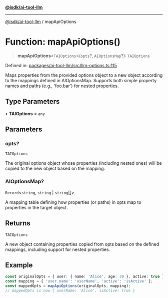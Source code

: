 [**@isdk/ai-tool-llm**](../README.md)

***

[@isdk/ai-tool-llm](../globals.md) / mapApiOptions

# Function: mapApiOptions()

> **mapApiOptions**\<`TAIOptions`\>(`opts`?, `AIOptionsMap`?): `TAIOptions`

Defined in: [packages/ai-tool-llm/src/llm-options.ts:115](https://github.com/isdk/ai-tool-llm.js/blob/8c69e55e8591c1426c7cfbb1299ce4e181171e4c/src/llm-options.ts#L115)

Maps properties from the provided options object to a new object according to the mappings defined in AIOptionsMap.
Supports both simple property names and paths (e.g., 'foo.bar') for nested properties.

## Type Parameters

• **TAIOptions** = `any`

## Parameters

### opts?

`TAIOptions`

The original options object whose properties (including nested ones) will be copied to the new object based on the mapping.

### AIOptionsMap?

`Record`\<`string`, `string` \| `string`[]\>

A mapping table defining how properties (or paths) in opts map to properties in the target object.

## Returns

`TAIOptions`

A new object containing properties copied from opts based on the defined mappings, including support for nested properties.

## Example

```ts
const originalOpts = { user: { name: 'Alice', age: 30 }, active: true };
const mapping = { 'user.name': 'userName', 'active': 'isActive' };
const mappedOpts = mapApiOptions(originalOpts, mapping);
// mappedOpts is now { userName: 'Alice', isActive: true }
```

